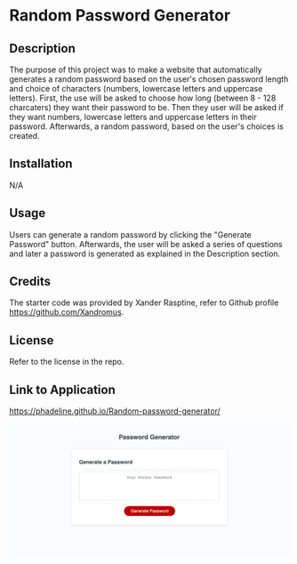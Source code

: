 # Random Password Generator

## Description

The purpose of this project was to make a website that automatically generates a random password based on the user's
chosen password length and choice of characters (numbers, lowercase letters and uppercase letters). First, the use will be asked to
choose how long (between 8 - 128 charcaters) they want their password to be. Then they user will be asked if they want numbers, lowercase letters and uppercase letters in their password. Afterwards, a random password, based on the user's choices is created.

## Installation

N/A

## Usage

Users can generate a random password by clicking the "Generate Password" button. Afterwards, the user will be asked a series of
questions and later a password is generated as explained in the Description section.

## Credits

The starter code was provided by Xander Rasptine, refer to Github profile https://github.com/Xandromus.

## License

Refer to the license in the repo.

## Link to Application

https://phadeline.github.io/Random-password-generator/

![My Image](develop/random%20password%20generator.png)
